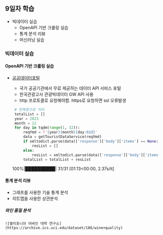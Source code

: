 ## 9일차 학습
- 빅데이터 실습
    - OpenAPI 기반 크롤링 실습
    - 통계 분석 리뷰
    - 머신러닝 실습

### 빅데이터 실습
#### OpenAPI 기반 크롤링 실습
- [공공데이터포털](https://data.go.kr)
    - 국가 공공기관에서 무료 제공하는 데이터 API 서비스 포털
    - 한국관광고사 관광빅데이터 GW API 사용
    - http 프로토콜로 요청해야함. https로 요청하면 ssl 오류발생

   ```python
    # 반복문으로 처리
    totalList = []
    year = 2023
    month = 12
    for day in tqdm(range(1, 32)):
        reqYmd = f'{year}{month}{day:02d}'
        data = getTouristDataService(reqYmd)
        if xmltodict.parse(data)['response']['body']['items'] == None:   #해당날짜에 데이터 없을 수 있음
            resList = []
        else:
            resList = xmltodict.parse(data)['response']['body']['items']['item']
        totalList = totalList + resList
    ```
    100%|██████████| 31/31 [01:13<00:00,  2.37s/it]
    

#### 통계 분석 리뷰
- 그래프를 사용한 기술 통계 분석
- 히트맵을 사용한 상관분석

##### 와인 품질 분석
    ![캘리포니아 어바인 대학 연구소](https://archive.ics.uci.edu/dataset/186/wine+quality)
